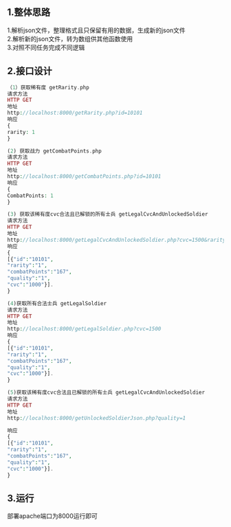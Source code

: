 ## 1.整体思路
1.解析json文件，整理格式且只保留有用的数据，生成新的json文件  
2.解析新的json文件，转为数组供其他函数使用  
3.对照不同任务完成不同逻辑
## 2.接口设计
```php 
（1）获取稀有度 getRarity.php  
请求方法  
HTTP GET  
地址   
http://localhost:8000/getRarity.php?id=10101  
响应   
{  
rarity: 1  
} 
```
```php 
(2) 获取战力 getCombatPoints.php  
请求方法  
HTTP GET  
地址   
http://localhost:8000/getCombatPoints.php?id=10101  
响应   
{  
CombatPoints: 1  
}  
 ```
 ```php 
(3) 获取该稀有度cvc合法且已解锁的所有士兵 getLegalCvcAndUnlockedSoldier  
请求方法  
HTTP GET  
地址   
http://localhost:8000/getLegalCvcAndUnlockedSoldier.php?cvc=1500&rarity=1&quality=1  
响应   
{  
[{"id":"10101",  
"rarity":"1",  
"combatPoints":"167",  
"quality":"1",  
"cvc":"1000"}]. 
}    
 ```
  ```php 
(4)获取所有合法士兵 getLegalSoldier  
请求方法  
HTTP GET  
地址   
http://localhost:8000/getLegalSoldier.php?cvc=1500  
响应   
{  
[{"id":"10101",  
"rarity":"1",  
"combatPoints":"167",  
"quality":"1",  
"cvc":"1000"}]. 
}    
 ```
   ```php 
(5)获取该稀有度cvc合法且已解锁的所有士兵 getLegalCvcAndUnlockedSoldier  
请求方法  
HTTP GET  
地址   
http://localhost:8000/getUnlockedSoldierJson.php?quality=1   
  
响应   
{  
[{"id":"10101",  
"rarity":"1",  
"combatPoints":"167",  
"quality":"1",  
"cvc":"1000"}]. 
}    
 ```
## 3.运行

部署apache端口为8000运行即可  

